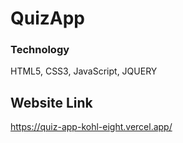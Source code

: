 # QuizApp

### Technology

HTML5,
CSS3,
JavaScript,
JQUERY

## Website Link

<a href="https://quiz-app-kohl-eight.vercel.app/">https://quiz-app-kohl-eight.vercel.app/</a>



